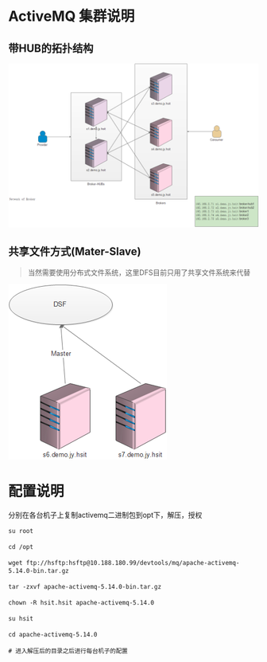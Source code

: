 # ActiveMQ 集群说明

## 带HUB的拓扑结构

![](/cn/install/images/activemq_network_or_broker.png)

## 共享文件方式(Mater-Slave)

> 当然需要使用分布式文件系统，这里DFS目前只用了共享文件系统来代替

![](/cn/install/images/activemq_shared_file_system_master_slave.png)

# 配置说明

分别在各台机子上复制activemq二进制包到opt下，解压，授权

```
su root

cd /opt

wget ftp://hsftp:hsftp@10.188.180.99/devtools/mq/apache-activemq-5.14.0-bin.tar.gz

tar -zxvf apache-activemq-5.14.0-bin.tar.gz

chown -R hsit.hsit apache-activemq-5.14.0

su hsit

cd apache-activemq-5.14.0

# 进入解压后的目录之后进行每台机子的配置

```
